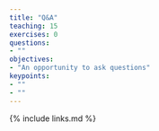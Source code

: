 ```yaml
---
title: "Q&A"
teaching: 15
exercises: 0
questions:
- ""
objectives:
- "An opportunity to ask questions"
keypoints:
- ""
- ""
---
```



{% include links.md %}
